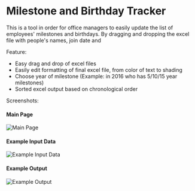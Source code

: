 # Milestone and Birthday Tracker

This is a tool in order for office managers to easily update the list of employees' milestones and birthdays. By dragging and dropping the excel file with people's names, join date and 

Feature:
- Easy drag and drop of excel files
- Easily edit formatting of final excel file, from color of text to shading
- Choose year of milestone (Example: in 2016 who has 5/10/15 year milestones)
- Sorted excel output based on chronological order

Screenshots:

#### Main Page
![Main Page](http://i.imgur.com/tIXq9mc.jpg)

#### Example Input Data
![Example Input Data](http://i.imgur.com/m15kREL.jpg)

#### Example Output
![Example Output](http://i.imgur.com/rzWUcsU.jpg)